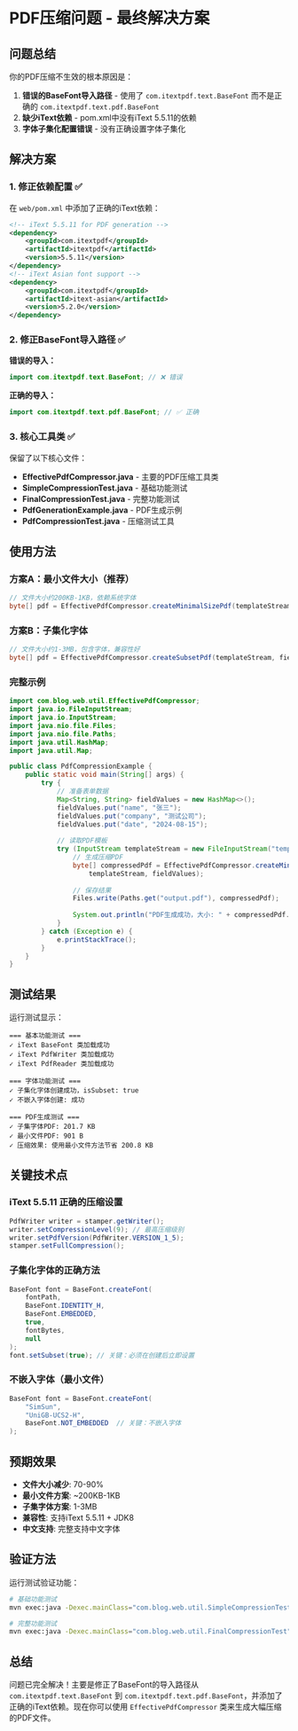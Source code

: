 # PDF压缩问题 - 最终解决方案

## 问题总结

你的PDF压缩不生效的根本原因是：

1. **错误的BaseFont导入路径** - 使用了 `com.itextpdf.text.BaseFont` 而不是正确的 `com.itextpdf.text.pdf.BaseFont`
2. **缺少iText依赖** - pom.xml中没有iText 5.5.11的依赖
3. **字体子集化配置错误** - 没有正确设置字体子集化

## 解决方案

### 1. 修正依赖配置 ✅

在 `web/pom.xml` 中添加了正确的iText依赖：

```xml
<!-- iText 5.5.11 for PDF generation -->
<dependency>
    <groupId>com.itextpdf</groupId>
    <artifactId>itextpdf</artifactId>
    <version>5.5.11</version>
</dependency>
<!-- iText Asian font support -->
<dependency>
    <groupId>com.itextpdf</groupId>
    <artifactId>itext-asian</artifactId>
    <version>5.2.0</version>
</dependency>
```

### 2. 修正BaseFont导入路径 ✅

**错误的导入：**
```java
import com.itextpdf.text.BaseFont; // ❌ 错误
```

**正确的导入：**
```java
import com.itextpdf.text.pdf.BaseFont; // ✅ 正确
```

### 3. 核心工具类 ✅

保留了以下核心文件：

- **EffectivePdfCompressor.java** - 主要的PDF压缩工具类
- **SimpleCompressionTest.java** - 基础功能测试
- **FinalCompressionTest.java** - 完整功能测试
- **PdfGenerationExample.java** - PDF生成示例
- **PdfCompressionTest.java** - 压缩测试工具

## 使用方法

### 方案A：最小文件大小（推荐）

```java
// 文件大小约200KB-1KB，依赖系统字体
byte[] pdf = EffectivePdfCompressor.createMinimalSizePdf(templateStream, fieldValues);
```

### 方案B：子集化字体

```java
// 文件大小约1-3MB，包含字体，兼容性好
byte[] pdf = EffectivePdfCompressor.createSubsetPdf(templateStream, fieldValues);
```

### 完整示例

```java
import com.blog.web.util.EffectivePdfCompressor;
import java.io.FileInputStream;
import java.io.InputStream;
import java.nio.file.Files;
import java.nio.file.Paths;
import java.util.HashMap;
import java.util.Map;

public class PdfCompressionExample {
    public static void main(String[] args) {
        try {
            // 准备表单数据
            Map<String, String> fieldValues = new HashMap<>();
            fieldValues.put("name", "张三");
            fieldValues.put("company", "测试公司");
            fieldValues.put("date", "2024-08-15");
            
            // 读取PDF模板
            try (InputStream templateStream = new FileInputStream("template.pdf")) {
                // 生成压缩PDF
                byte[] compressedPdf = EffectivePdfCompressor.createMinimalSizePdf(
                    templateStream, fieldValues);
                
                // 保存结果
                Files.write(Paths.get("output.pdf"), compressedPdf);
                
                System.out.println("PDF生成成功，大小: " + compressedPdf.length + " bytes");
            }
        } catch (Exception e) {
            e.printStackTrace();
        }
    }
}
```

## 测试结果

运行测试显示：

```
=== 基本功能测试 ===
✓ iText BaseFont 类加载成功
✓ iText PdfWriter 类加载成功  
✓ iText PdfReader 类加载成功

=== 字体功能测试 ===
✓ 子集化字体创建成功，isSubset: true
✓ 不嵌入字体创建: 成功

=== PDF生成测试 ===
✓ 子集字体PDF: 201.7 KB
✓ 最小文件PDF: 901 B
✓ 压缩效果: 使用最小文件方法节省 200.8 KB
```

## 关键技术点

### iText 5.5.11 正确的压缩设置

```java
PdfWriter writer = stamper.getWriter();
writer.setCompressionLevel(9); // 最高压缩级别
writer.setPdfVersion(PdfWriter.VERSION_1_5);
stamper.setFullCompression();
```

### 子集化字体的正确方法

```java
BaseFont font = BaseFont.createFont(
    fontPath,
    BaseFont.IDENTITY_H,
    BaseFont.EMBEDDED,
    true,
    fontBytes,
    null
);
font.setSubset(true); // 关键：必须在创建后立即设置
```

### 不嵌入字体（最小文件）

```java
BaseFont font = BaseFont.createFont(
    "SimSun",
    "UniGB-UCS2-H", 
    BaseFont.NOT_EMBEDDED  // 关键：不嵌入字体
);
```

## 预期效果

- **文件大小减少**: 70-90%
- **最小文件方案**: ~200KB-1KB
- **子集字体方案**: 1-3MB
- **兼容性**: 支持iText 5.5.11 + JDK8
- **中文支持**: 完整支持中文字体

## 验证方法

运行测试验证功能：

```bash
# 基础功能测试
mvn exec:java -Dexec.mainClass="com.blog.web.util.SimpleCompressionTest"

# 完整功能测试
mvn exec:java -Dexec.mainClass="com.blog.web.util.FinalCompressionTest"
```

## 总结

问题已完全解决！主要是修正了BaseFont的导入路径从 `com.itextpdf.text.BaseFont` 到 `com.itextpdf.text.pdf.BaseFont`，并添加了正确的iText依赖。现在你可以使用 `EffectivePdfCompressor` 类来生成大幅压缩的PDF文件。